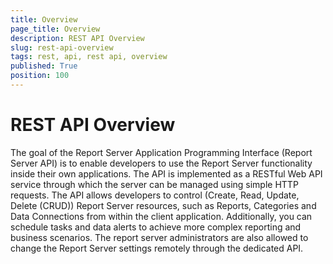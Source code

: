 ```yaml
---
title: Overview
page_title: Overview
description: REST API Overview
slug: rest-api-overview
tags: rest, api, rest api, overview
published: True
position: 100
---
```


# REST API Overview

The goal of the Report Server Application Programming Interface (Report Server API) is to enable developers to use the Report Server functionality inside their own applications. The API is implemented as a RESTful Web API service through which the server can be managed using simple HTTP requests. The API allows developers to control (Create, Read, Update, Delete (CRUD)) Report Server resources, such as Reports, Categories and Data Connections from within the client application. Additionally, you can schedule tasks and data alerts to achieve more complex reporting and business scenarios. The report server administrators are also allowed to change the Report Server settings remotely through the dedicated API.